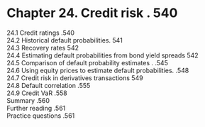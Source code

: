 # Chapter 24. Credit risk . 540  

24.1 Credit ratings .540   
24.2 Historical default probabilities. 541   
24.3 Recovery rates 542   
24.4 Estimating default probabilities from bond yield spreads 542   
24.5 Comparison of default probability estimates . .545   
24.6 Using equity prices to estimate default probabilities. .548   
24.7 Credit risk in derivatives transactions 549   
24.8 Default correlation .555   
24.9 Credit VaR .558   
Summary .560   
Further reading .561   
Practice questions .561  
